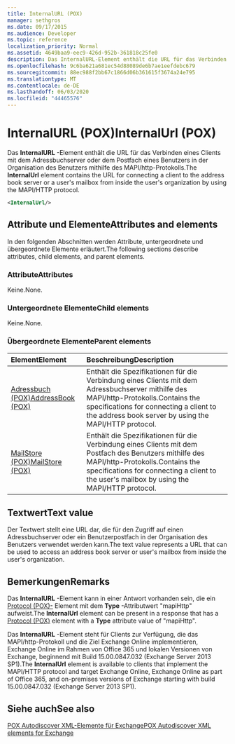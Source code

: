 ```yaml
---
title: InternalURL (POX)
manager: sethgros
ms.date: 09/17/2015
ms.audience: Developer
ms.topic: reference
localization_priority: Normal
ms.assetid: 4649baa9-eec9-426d-952b-361818c25fe0
description: Das InternalURL-Element enthält die URL für das Verbinden eines Clients mit dem Adressbuchserver oder dem Postfach eines Benutzers in der Organisation des Benutzers mithilfe des MAPI/http-Protokolls.
ms.openlocfilehash: 9c6ba621a681ec54d88089de6b7ae1eefdebc679
ms.sourcegitcommit: 88ec988f2bb67c1866d06b361615f3674a24e795
ms.translationtype: MT
ms.contentlocale: de-DE
ms.lasthandoff: 06/03/2020
ms.locfileid: "44465576"
---
```

# <a name="internalurl-pox"></a><span data-ttu-id="94065-103">InternalURL (POX)</span><span class="sxs-lookup"><span data-stu-id="94065-103">InternalUrl (POX)</span></span>

<span data-ttu-id="94065-104">Das **InternalURL** -Element enthält die URL für das Verbinden eines Clients mit dem Adressbuchserver oder dem Postfach eines Benutzers in der Organisation des Benutzers mithilfe des MAPI/http-Protokolls.</span><span class="sxs-lookup"><span data-stu-id="94065-104">The **InternalUrl** element contains the URL for connecting a client to the address book server or a user's mailbox from inside the user's organization by using the MAPI/HTTP protocol.</span></span> 
  
```XML
<InternalUrl/>
```

## <a name="attributes-and-elements"></a><span data-ttu-id="94065-105">Attribute und Elemente</span><span class="sxs-lookup"><span data-stu-id="94065-105">Attributes and elements</span></span>

<span data-ttu-id="94065-106">In den folgenden Abschnitten werden Attribute, untergeordnete und übergeordnete Elemente erläutert.</span><span class="sxs-lookup"><span data-stu-id="94065-106">The following sections describe attributes, child elements, and parent elements.</span></span>
  
### <a name="attributes"></a><span data-ttu-id="94065-107">Attribute</span><span class="sxs-lookup"><span data-stu-id="94065-107">Attributes</span></span>

<span data-ttu-id="94065-108">Keine.</span><span class="sxs-lookup"><span data-stu-id="94065-108">None.</span></span>
  
### <a name="child-elements"></a><span data-ttu-id="94065-109">Untergeordnete Elemente</span><span class="sxs-lookup"><span data-stu-id="94065-109">Child elements</span></span>

<span data-ttu-id="94065-110">Keine.</span><span class="sxs-lookup"><span data-stu-id="94065-110">None.</span></span>
  
### <a name="parent-elements"></a><span data-ttu-id="94065-111">Übergeordnete Elemente</span><span class="sxs-lookup"><span data-stu-id="94065-111">Parent elements</span></span>

|<span data-ttu-id="94065-112">**Element**</span><span class="sxs-lookup"><span data-stu-id="94065-112">**Element**</span></span>|<span data-ttu-id="94065-113">**Beschreibung**</span><span class="sxs-lookup"><span data-stu-id="94065-113">**Description**</span></span>|
|:-----|:-----|
|[<span data-ttu-id="94065-114">Adressbuch (POX)</span><span class="sxs-lookup"><span data-stu-id="94065-114">AddressBook (POX)</span></span>](addressbook-pox.md) <br/> |<span data-ttu-id="94065-115">Enthält die Spezifikationen für die Verbindung eines Clients mit dem Adressbuchserver mithilfe des MAPI/http-Protokolls.</span><span class="sxs-lookup"><span data-stu-id="94065-115">Contains the specifications for connecting a client to the address book server by using the MAPI/HTTP protocol.</span></span>  <br/> |
|[<span data-ttu-id="94065-116">MailStore (POX)</span><span class="sxs-lookup"><span data-stu-id="94065-116">MailStore (POX)</span></span>](mailstore-pox.md) <br/> |<span data-ttu-id="94065-117">Enthält die Spezifikationen für die Verbindung eines Clients mit dem Postfach des Benutzers mithilfe des MAPI/http-Protokolls.</span><span class="sxs-lookup"><span data-stu-id="94065-117">Contains the specifications for connecting a client to the user's mailbox by using the MAPI/HTTP protocol.</span></span>  <br/> |
   
## <a name="text-value"></a><span data-ttu-id="94065-118">Textwert</span><span class="sxs-lookup"><span data-stu-id="94065-118">Text value</span></span>

<span data-ttu-id="94065-119">Der Textwert stellt eine URL dar, die für den Zugriff auf einen Adressbuchserver oder ein Benutzerpostfach in der Organisation des Benutzers verwendet werden kann.</span><span class="sxs-lookup"><span data-stu-id="94065-119">The text value represents a URL that can be used to access an address book server or user's mailbox from inside the user's organization.</span></span>
  
## <a name="remarks"></a><span data-ttu-id="94065-120">Bemerkungen</span><span class="sxs-lookup"><span data-stu-id="94065-120">Remarks</span></span>

<span data-ttu-id="94065-121">Das **InternalURL** -Element kann in einer Antwort vorhanden sein, die ein [Protocol (POX)-](protocol-pox.md) Element mit dem **Type** -Attributwert "mapiHttp" aufweist.</span><span class="sxs-lookup"><span data-stu-id="94065-121">The **InternalUrl** element can be present in a response that has a [Protocol (POX)](protocol-pox.md) element with a **Type** attribute value of "mapiHttp".</span></span> 
  
<span data-ttu-id="94065-122">Das **InternalURL** -Element steht für Clients zur Verfügung, die das MAPI/http-Protokoll und die Ziel Exchange Online implementieren, Exchange Online im Rahmen von Office 365 und lokalen Versionen von Exchange, beginnend mit Build 15.00.0847.032 (Exchange Server 2013 SP1).</span><span class="sxs-lookup"><span data-stu-id="94065-122">The **InternalUrl** element is available to clients that implement the MAPI/HTTP protocol and target Exchange Online, Exchange Online as part of Office 365, and on-premises versions of Exchange starting with build 15.00.0847.032 (Exchange Server 2013 SP1).</span></span> 
  
## <a name="see-also"></a><span data-ttu-id="94065-123">Siehe auch</span><span class="sxs-lookup"><span data-stu-id="94065-123">See also</span></span>



[<span data-ttu-id="94065-124">POX Autodiscover XML-Elemente für Exchange</span><span class="sxs-lookup"><span data-stu-id="94065-124">POX Autodiscover XML elements for Exchange</span></span>](pox-autodiscover-xml-elements-for-exchange.md)

